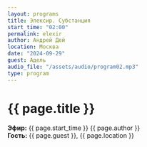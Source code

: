```yaml
---
layout: programs
title: Элексир. Субстанция
start_time: "02:00"
permalink: elexir
author: Андрей Дей
location: Москва
date: "2024-09-29"
guest: Адель
audio_file: "/assets/audio/program02.mp3"
type: program
---
```


# {{ page.title }}

**Эфир:** {{ page.start_time }} {{ page.author }}  
**Гость:** {{ page.guest }}, {{ page.location }}
